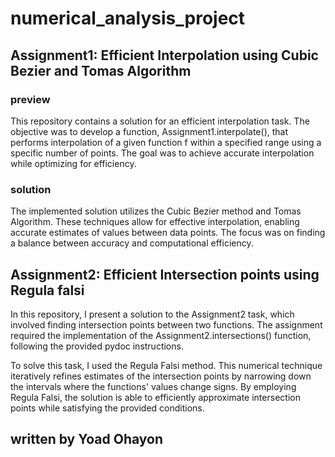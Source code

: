 # numerical_analysis_project



## Assignment1: Efficient Interpolation using Cubic Bezier and Tomas Algorithm
### preview
This repository contains a solution for an efficient interpolation task. The objective was to develop a function, Assignment1.interpolate(), that performs interpolation of a given function f within a specified range using a specific number of points. The goal was to achieve accurate interpolation while optimizing for efficiency.
### solution
The implemented solution utilizes the Cubic Bezier method and Tomas Algorithm. These techniques allow for effective interpolation, enabling accurate estimates of values between data points. The focus was on finding a balance between accuracy and computational efficiency.

## Assignment2: Efficient Intersection points using Regula falsi 
In this repository, I present a solution to the Assignment2 task, which involved finding intersection points between two functions. The assignment required the implementation of the Assignment2.intersections() function, following the provided pydoc instructions.

To solve this task, I used the Regula Falsi method. This numerical technique iteratively refines estimates of the intersection points by narrowing down the intervals where the functions' values change signs. By employing Regula Falsi, the solution is able to efficiently approximate intersection points while satisfying the provided conditions.

## written by Yoad Ohayon
